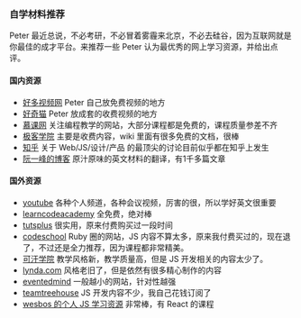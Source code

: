 ### 自学材料推荐

Peter 最近总说，不必考研，不必冒着雾霾来北京，不必去硅谷，因为互联网就是你最佳的成才平台。来推荐一些 Peter 认为最优秀的网上学习资源，并给出点评。

#### 国内资源

* [好多视频网](http://haoduoshipin.com/) Peter 自己放免费视频的地方
* [好奇猫](http://haoqicat.com/) Peter 放成套的收费视频的地方
* [慕课网](http://imooc.com/) 关注编程教学的网站，大部分课程都是免费的，课程质量参差不齐
* [极客学院](http://www.jikexueyuan.com/) 主要是收费内容，wiki 里面有很多免费的文档，很棒
* [知乎](https://www.zhihu.com/) 关于 Web/JS/设计/产品 的最顶尖的讨论目前似乎都在知乎上发生
* [阮一峰的博客](http://www.ruanyifeng.com/home.html) 原汁原味的英文材料的翻译，有1千多篇文章

#### 国外资源

* [youtube](http://youtube.com/) 各种个人频道，各种会议视频，厉害的很，所以学好英文很重要
* [learncodeacademy](https://www.youtube.com/user/learncodeacademy) 全免费，绝对棒
* [tutsplus](https://tutsplus.com/courses) 很实用，原来付费购买过一段时间
* [codeschool](https://www.codeschool.com/) Ruby 圈的网站，JS 内容不算太多，原来我付费买过的，现在退了，不过还是全力推荐，因为课程都非常精美。
* [可汗学院](https://www.khanacademy.org/computing/computer-programming) 教学风格新，教学质量高，但是 JS 开发相关的内容太少了。
* [lynda.com](http://www.lynda.com/) 风格老旧了，但是依然有很多精心制作的内容
* [eventedmind](https://www.eventedmind.com/) 一般越小的网站，针对性越强
* [teamtreehouse](https://teamtreehouse.com/home) JS 开发内容不少，我自己花钱订阅了
* [wesbos 的个人 JS 学习资源](http://wesbos.com/work/) 非常棒，有 React 的课程
